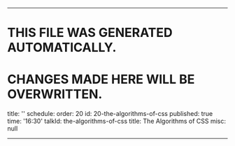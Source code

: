 ----

# THIS FILE WAS GENERATED AUTOMATICALLY.
# CHANGES MADE HERE WILL BE OVERWRITTEN.

title: ''
schedule:
  order: 20
  id: 20-the-algorithms-of-css
  published: true
  time: '16:30'
  talkId: the-algorithms-of-css
  title: The Algorithms of CSS
  misc: null

----

